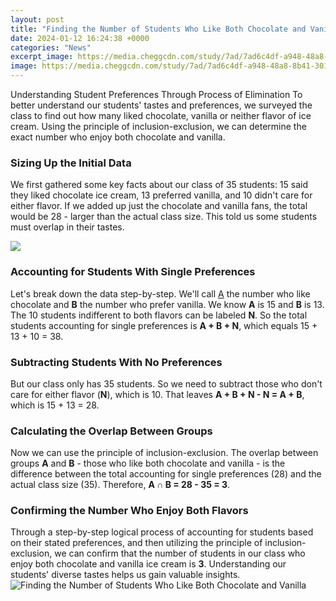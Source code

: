 ```yaml
---
layout: post
title: "Finding the Number of Students Who Like Both Chocolate and Vanilla"
date: 2024-01-12 16:24:38 +0000
categories: "News"
excerpt_image: https://media.cheggcdn.com/study/7ad/7ad6c4df-a948-48a8-8b41-301fd76ce51e/image
image: https://media.cheggcdn.com/study/7ad/7ad6c4df-a948-48a8-8b41-301fd76ce51e/image
---
```


Understanding Student Preferences Through Process of Elimination
To better understand our students' tastes and preferences, we surveyed the class to find out how many liked chocolate, vanilla or neither flavor of ice cream. Using the principle of inclusion-exclusion, we can determine the exact number who enjoy both chocolate and vanilla.
### Sizing Up the Initial Data
We first gathered some key facts about our class of 35 students: 15 said they liked chocolate ice cream, 13 preferred vanilla, and 10 didn't care for either flavor. If we added up just the chocolate and vanilla fans, the total would be 28 - larger than the actual class size. This told us some students must overlap in their tastes. 

![](https://i.ytimg.com/vi/hX4Fs7W-DdQ/maxresdefault.jpg)
### Accounting for Students With Single Preferences  
Let's break down the data step-by-step. We'll call [A](https://store.fi.io.vn/collection/agan) the number who like chocolate and **B** the number who prefer vanilla. We know **A** is 15 and **B** is 13. The 10 students indifferent to both flavors can be labeled **N**. So the total students accounting for single preferences is **A + B + N**, which equals 15 + 13 + 10 = 38.
### Subtracting Students With No Preferences
But our class only has 35 students. So we need to subtract those who don't care for either flavor (**N**), which is 10. That leaves **A + B + N - N = A + B**, which is 15 + 13 = 28. 
### Calculating the Overlap Between Groups
Now we can use the principle of inclusion-exclusion. The overlap between groups **A** and **B** - those who like both chocolate and vanilla - is the difference between the total accounting for single preferences (28) and the actual class size (35). Therefore, **A ∩ B = 28 - 35 = 3**.
### Confirming the Number Who Enjoy Both Flavors
Through a step-by-step logical process of accounting for students based on their stated preferences, and then utilizing the principle of inclusion-exclusion, we can confirm that the number of students in our class who enjoy both chocolate and vanilla ice cream is **3**. Understanding our students' diverse tastes helps us gain valuable insights.
![Finding the Number of Students Who Like Both Chocolate and Vanilla](https://media.cheggcdn.com/study/7ad/7ad6c4df-a948-48a8-8b41-301fd76ce51e/image)